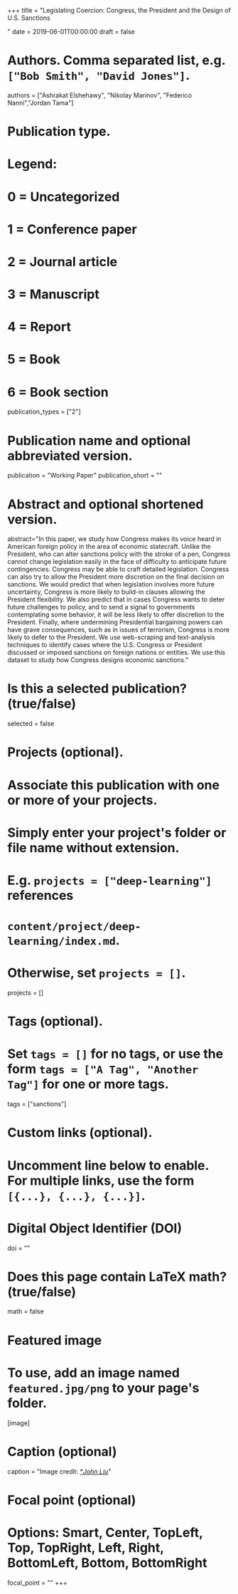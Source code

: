 +++
title = "Legislating Coercion: Congress, the President and the Design of U.S. Sanctions

"
date = 2019-06-01T00:00:00
draft = false

# Authors. Comma separated list, e.g. `["Bob Smith", "David Jones"]`.
authors = ["Ashrakat Elshehawy", "Nikolay Marinov", "Federico Nanni","Jordan Tama"]

# Publication type.
# Legend:
# 0 = Uncategorized
# 1 = Conference paper
# 2 = Journal article
# 3 = Manuscript
# 4 = Report
# 5 = Book
# 6 = Book section
publication_types = ["2"]

# Publication name and optional abbreviated version.
publication = "Working Paper"
publication_short = ""

# Abstract and optional shortened version.
abstract="In this paper, we study how Congress makes its voice heard in American foreign policy in the area of economic statecraft. Unlike the President, who can alter sanctions policy with the stroke of a pen, Congress cannot change legislation easily in the face of difficulty to anticipate future contingencies. Congress may be able to craft detailed legislation. Congress can also try to allow the President more discretion on the final decision on sanctions. We would predict that when legislation involves more future uncertainty, Congress is more likely to build-in clauses allowing the President flexibility. We also predict that in cases Congress wants to deter future challenges to policy, and to send a signal to governments contemplating some behavior, it will be less likely to offer discretion to the President. Finally, where undermining Presidential bargaining powers can have grave consequences, such as in issues of terrorism, Congress is more likely to defer to the President. We use web-scraping and text-analysis techniques to identify cases where the U.S. Congress or President discussed or imposed sanctions on foreign nations or entities. We use this dataset to study how Congress designs economic sanctions."
# Is this a selected publication? (true/false)
selected = false

# Projects (optional).
#   Associate this publication with one or more of your projects.
#   Simply enter your project's folder or file name without extension.
#   E.g. `projects = ["deep-learning"]` references 
#   `content/project/deep-learning/index.md`.
#   Otherwise, set `projects = []`.
projects = []

# Tags (optional).
#   Set `tags = []` for no tags, or use the form `tags = ["A Tag", "Another Tag"]` for one or more tags.
tags = ["sanctions"]

# Custom links (optional).
#   Uncomment line below to enable. For multiple links, use the form `[{...}, {...}, {...}]`.

# Digital Object Identifier (DOI)
doi = ""

# Does this page contain LaTeX math? (true/false)
math = false

# Featured image
# To use, add an image named `featured.jpg/png` to your page's folder. 
[image]
  # Caption (optional)
  caption = "Image credit: [**John Liu*](https://www.flickr.com/photos/8047705@N02/5427063703/)"

  # Focal point (optional)
  # Options: Smart, Center, TopLeft, Top, TopRight, Left, Right, BottomLeft, Bottom, BottomRight
  focal_point = ""
+++

